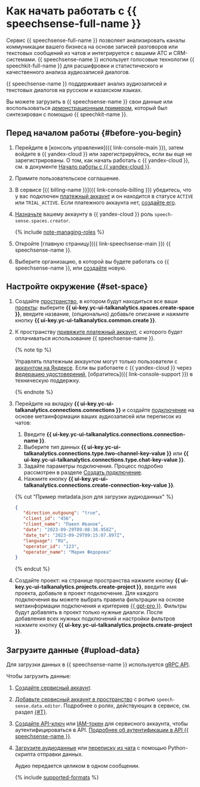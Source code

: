 # Как начать работать с {{ speechsense-full-name }}

Сервис {{ speechsense-full-name }} позволяет анализировать каналы коммуникации вашего бизнеса на основе записей разговоров или текстовых сообщений из чатов и интегрируется с вашими АТС и CRM-системами. {{ speechsense-name }} использует голосовые технологии {{ speechkit-full-name }} для расшифровки и статистического и качественного анализа аудиозаписей диалогов.

{{ speechsense-name }} поддерживает анализ аудиозаписей и текстовых диалогов на русском и казахском языках.

Вы можете загрузить в {{ speechsense-name }} свои данные или воспользоваться [демонстрационным примером](https://storage.yandexcloud.net/doc-files/speechsense-demo-dialog.wav), который был синтезирован с помощью {{ speechkit-name }}.

## Перед началом работы {#before-you-begin}

1. Перейдите в [консоль управления]({{ link-console-main }}), затем войдите в {{ yandex-cloud }} или зарегистрируйтесь, если вы еще не зарегистрированы. О том, как начать работать с {{ yandex-cloud }}, см. в документе [Начало работы с {{ yandex-cloud }}](../getting-started/).
1. Примите пользовательское соглашение.
1. В сервисе [{{ billing-name }}]({{ link-console-billing }}) убедитесь, что у вас подключен [платежный аккаунт](../billing/concepts/billing-account.md) и он находится в статусе `ACTIVE` или `TRIAL_ACTIVE`. Если платежного аккаунта нет, [создайте его](../billing/quickstart/index.md#create_billing_account).
1. [Назначьте](../iam/operations/roles/grant.md) вашему аккаунту в {{ yandex-cloud }} роль `speech-sense.spaces.creator`.

    {% include [note-managing-roles](../_includes/mdb/note-managing-roles.md) %}

1. Откройте [главную страницу]({{ link-speechsense-main }}) {{ speechsense-name }}.
1. Выберите организацию, в которой вы будете работать со {{ speechsense-name }}, или [создайте](../organization/operations/enable-org.md) новую.

## Настройте окружение {#set-space}

1. Создайте [пространство](concepts/resources-hierarchy.md#space), в котором будут находиться все ваши [проекты](concepts/resources-hierarchy.md#project): выберите **{{ ui-key.yc-ui-talkanalytics.spaces.create-space }}**, введите название, (опционально) добавьте описание и нажмите кнопку **{{ ui-key.yc-ui-talkanalytics.common.create }}**.
1. К пространству [привяжите платежный аккаунт](operations/space/link-ba.md), с которого будет оплачиваться использование {{ speechsense-name }}.

   {% note tip %}

   Управлять платежным аккаунтом могут только пользователи с [аккаунтом на Яндексе](../iam/concepts/users/accounts.md#passport). Если вы работаете с {{ yandex-cloud }} через [федерацию удостоверений](../organization/concepts/add-federation.md), [обратитесь]({{ link-console-support }}) в техническую поддержку.

   {% endnote %}

1. Перейдите на вкладку **{{ ui-key.yc-ui-talkanalytics.connections.connections }}** и создайте [подключение](concepts/resources-hierarchy.md#connection) на основе метаинформации ваших аудиозаписей или переписок из чатов:

   1. Введите **{{ ui-key.yc-ui-talkanalytics.connections.connection-name }}**.
   1. Выберите тип данных **{{ ui-key.yc-ui-talkanalytics.connections.type.two-channel-key-value }}** или **{{ ui-key.yc-ui-talkanalytics.connections.type.chat-key-value }}**.
   1. Задайте параметры подключения. Процесс подробно рассмотрен в разделе [Создать подключение](operations/connection/create.md).
   1. Нажмите кнопку **{{ ui-key.yc-ui-talkanalytics.connections.create-connection-key-value }}**.

   {% cut "Пример metadata.json для загрузки аудиоданных" %}

   ```json
   {
      "direction_outgoung": "true",
      "client_id": "456",
      "client_name": "Павел Иванов",
      "date": "2023-09-29T09:08:38.958Z",
      "date_to": "2023-09-29T09:15:07.897Z",
      "language": "RU",
      "operator_id": "123",
      "operator_name": "Мария Федорова"
   }
   ```

   {% endcut %}

1. Создайте проект: на странице пространства нажмите кнопку **{{ ui-key.yc-ui-talkanalytics.projects.create-project }}**, введите имя проекта, добавьте в проект подключение. Для каждого подключения вы можете выбрать правила фильтрации на основе метаинформации подключения и критериев [{{ gpt-pro }}](../foundation-models/concepts/yandexgpt/index.md). Фильтры будут добавлять в проект только нужные диалоги. После добавления всех нужных подключений и настройки фильтров нажмите кнопку **{{ ui-key.yc-ui-talkanalytics.projects.create-project }}**.

## Загрузите данные {#upload-data}

Для загрузки данных в {{ speechsense-name }} используется [gRPC API](api-ref/grpc/index.md).

Чтобы загрузить данные:

1. [Создайте сервисный аккаунт](../iam/operations/sa/create.md).
1. [Добавьте сервисный аккаунт в пространство](operations/space/add-user-to-space.md) с ролью `speech-sense.data.editor`. Подробнее о ролях, действующих в сервисе, см. раздел [{#T}](security/index.md).
1. [Создайте API-ключ](../iam/operations/authentication/manage-api-keys.md#create-api-key) или [IAM-токен](../iam/operations/iam-token/create-for-sa.md) для сервисного аккаунта, чтобы аутентифицироваться в API. [Подробнее об аутентификации в API {{ speechsense-name }}](api-ref/authentication.md).
1. [Загрузите аудиоданные](operations/data/upload-data.md) или [переписку из чата](operations/data/upload-chat-text.md) с помощью Python-скрипта отправки данных.

    Аудио передается целиком в одном сообщении.

    {% include [supported-formats](../_includes/speechsense/formats.md) %}
